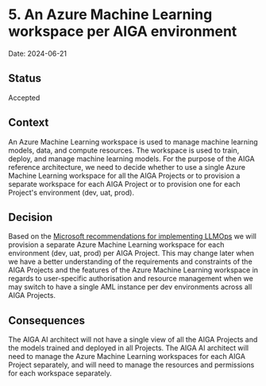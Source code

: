 # 5. An Azure Machine Learning workspace per AIGA environment

Date: 2024-06-21

## Status

Accepted

## Context

An Azure Machine Learning workspace is used to manage machine learning models, data, and compute resources. The workspace is used to train, deploy, and manage machine learning models.
For the purpose of the AIGA reference architecture, we need to decide whether to use a single Azure Machine Learning workspace for all the AIGA Projects or to provision a separate workspace for each AIGA Project or to provision one for each Project's environment (dev, uat, prod).

## Decision

Based on the [Microsoft recommendations for implementing LLMOps](https://learn.microsoft.com/en-us/azure/machine-learning/prompt-flow/how-to-end-to-end-llmops-with-prompt-flow?view=azureml-api-2) we will provision a separate Azure Machine Learning workspace for each environment (dev, uat, prod) per AIGA Project. This may change later when we have a better understanding of the requirements and constraints of the AIGA Projects and the features of the Azure Machine Learning workspace in regards to user-specific authorisation and resource management when we may switch to have a single AML instance per dev environments across all AIGA Projects.

## Consequences

The AIGA AI architect will not have a single view of all the AIGA Projects and the models trained and deployed in all Projects. The AIGA AI architect will need to manage the Azure Machine Learning workspaces for each AIGA Project separately, and will need to manage the resources and permissions for each workspace separately.
